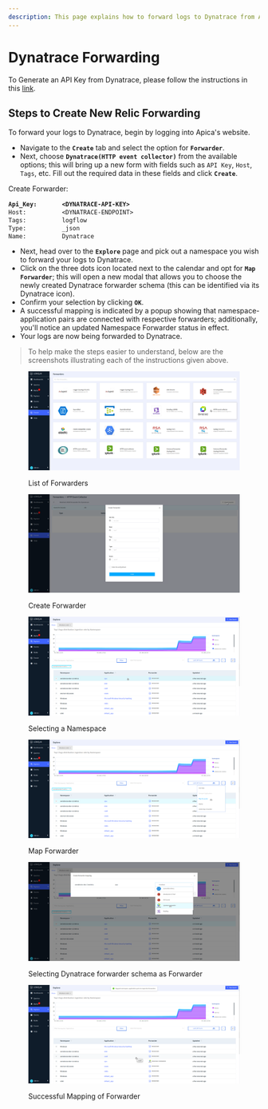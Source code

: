 ```yaml
---
description: This page explains how to forward logs to Dynatrace from Apica.
---
```


# Dynatrace Forwarding

To Generate an API Key from Dynatrace, please follow the instructions in this [link](https://www.dynatrace.com/support/help/dynatrace-api/basics/dynatrace-api-authentication).

## Steps to Create New Relic Forwarding

To forward your logs to Dynatrace, begin by logging into Apica's website.

* Navigate to the **`Create`** tab and select the option for **`Forwarder`**.
* Next, choose **`Dynatrace(HTTP event collector)`** from the available options; this will bring up a new form with fields such as `API Key`, `Host`, `Tags`, etc. Fill out the required data in these fields and click **`Create`**.

Create Forwarder:

<pre><code><strong>Api_Key:       &#x3C;DYNATRACE-API-KEY>
</strong>Host:          &#x3C;DYNATRACE-ENDPOINT>
Tags:          logflow
Type:          _json
Name:          Dynatrace
</code></pre>

* Next, head over to the **`Explore`** page and pick out a namespace you wish to forward your logs to Dynatrace.
* Click on the three dots icon located next to the calendar and opt for **`Map Forwarder`**; this will open a new modal that allows you to choose the newly created Dynatrace forwarder schema (this can be identified via its Dynatrace icon).
* Confirm your selection by clicking **`OK`**.
* A successful mapping is indicated by a popup showing that namespace-application pairs are connected with respective forwarders; additionally, you'll notice an updated Namespace Forwarder status in effect.
* Your logs are now being forwarded to Dynatrace.

> To help make the steps easier to understand, below are the screenshots illustrating each of the instructions given above.

<figure><img src="../.gitbook/assets/Screenshot from 2023-01-03 17-54-30.png" alt=""><figcaption><p>List of Forwarders</p></figcaption></figure>

<figure><img src="../.gitbook/assets/Screenshot from 2023-01-03 17-54-43.png" alt=""><figcaption><p>Create Forwarder</p></figcaption></figure>

<figure><img src="../.gitbook/assets/Screenshot from 2023-01-03 17-55-41.png" alt=""><figcaption><p>Selecting a Namespace</p></figcaption></figure>

<figure><img src="../.gitbook/assets/Screenshot from 2023-01-03 17-55-50.png" alt=""><figcaption><p>Map Forwarder</p></figcaption></figure>

<figure><img src="../.gitbook/assets/Screenshot from 2023-01-03 17-56-17.png" alt=""><figcaption><p>Selecting Dynatrace forwarder schema as Forwarder</p></figcaption></figure>

<figure><img src="../.gitbook/assets/Screenshot from 2023-01-03 17-56-30.png" alt=""><figcaption><p>Successful Mapping of Forwarder</p></figcaption></figure>
